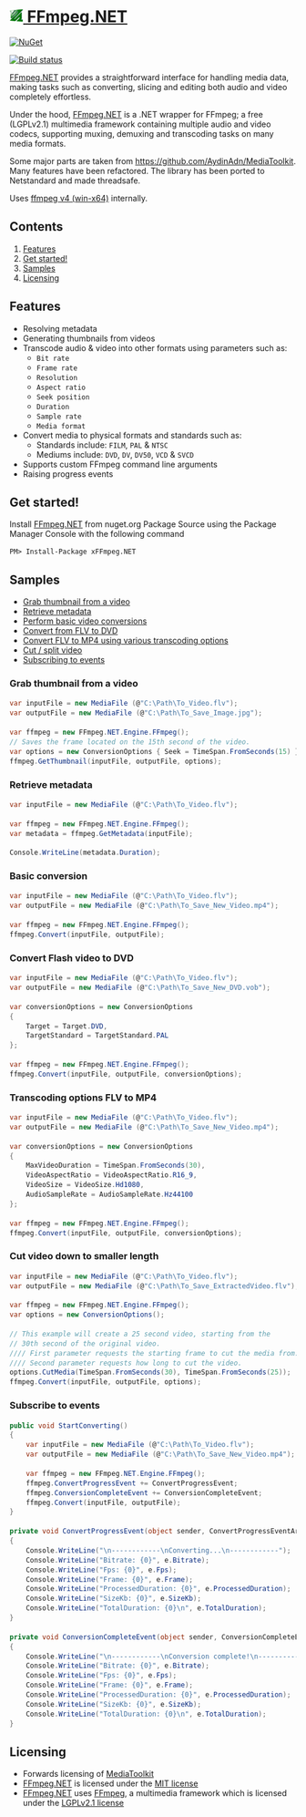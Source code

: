 [<img src="lib/ffmpeg/v4/icon.png" alt="drawing" width="24" height="24" /> FFmpeg.NET](https://github.com/cmxl/FFmpeg.NET)
============

[![NuGet](https://img.shields.io/nuget/v/xFFmpeg.NET.svg?style=flat-square)](https://www.nuget.org/packages/xFFmpeg.NET)

[![Build status](https://ci.appveyor.com/api/projects/status/lelhr75harlrqt75/branch/master?svg=true)](https://ci.appveyor.com/project/cmxl/ffmpeg-net/branch/master)

[FFmpeg.NET](https://github.com/cmxl/FFmpeg.NET) provides a straightforward interface for handling media data, making tasks such as converting, slicing and editing both audio and video completely effortless.

Under the hood, [FFmpeg.NET](https://github.com/cmxl/FFmpeg.NET) is a .NET wrapper for FFmpeg; a free (LGPLv2.1) multimedia framework containing multiple audio and video codecs, supporting muxing, demuxing and transcoding tasks on many media formats.

Some major parts are taken from https://github.com/AydinAdn/MediaToolkit.
Many features have been refactored. The library has been ported to Netstandard and made threadsafe.

Uses [ffmpeg v4 (win-x64)](https://ffmpeg.zeranoe.com/builds/win64/static/ffmpeg-20180526-63c4a4b-win64-static.zip) internally.

Contents
---------

1. [Features](#features)
2. [Get started!](#get-started)
3. [Samples](#samples)
4. [Licensing](#licensing)

Features
-------------
- Resolving metadata
- Generating thumbnails from videos
- Transcode audio & video into other formats using parameters such as:
    -  `Bit rate`
    -  `Frame rate`
    -  `Resolution`
    -  `Aspect ratio`
    -  `Seek position`
    -  `Duration`
    -  `Sample rate`
    -  `Media format`
- Convert media to physical formats and standards such as:
    - Standards include: `FILM`, `PAL` & `NTSC`
    - Mediums include: `DVD`, `DV`, `DV50`, `VCD` & `SVCD`
- Supports custom FFmpeg command line arguments
- Raising progress events

Get started!
------------
Install [FFmpeg.NET](https://github.com/cmxl/FFmpeg.NET) from nuget.org Package Source using the Package Manager Console with the following command

    PM> Install-Package xFFmpeg.NET

Samples
-------

- [Grab thumbnail from a video](#grab-thumbnail-from-a-video)
- [Retrieve metadata](#retrieve-metadata)  
- [Perform basic video conversions](#basic-conversion)  
- [Convert from FLV to DVD](#convert-flash-video-to-dvd)  
- [Convert FLV to MP4 using various transcoding options](#transcoding-options-flv-to-mp4)  
- [Cut / split video](#cut-video-down-to-smaller-length)
- [Subscribing to events](#subscribe-to-events)

### Grab thumbnail from a video

```csharp
var inputFile = new MediaFile (@"C:\Path\To_Video.flv");
var outputFile = new MediaFile (@"C:\Path\To_Save_Image.jpg");

var ffmpeg = new FFmpeg.NET.Engine.FFmpeg();
// Saves the frame located on the 15th second of the video.
var options = new ConversionOptions { Seek = TimeSpan.FromSeconds(15) };
ffmpeg.GetThumbnail(inputFile, outputFile, options);
```

### Retrieve metadata

```csharp
var inputFile = new MediaFile (@"C:\Path\To_Video.flv");

var ffmpeg = new FFmpeg.NET.Engine.FFmpeg();
var metadata = ffmpeg.GetMetadata(inputFile);

Console.WriteLine(metadata.Duration);
```

### Basic conversion

```csharp
var inputFile = new MediaFile (@"C:\Path\To_Video.flv");
var outputFile = new MediaFile (@"C:\Path\To_Save_New_Video.mp4");

var ffmpeg = new FFmpeg.NET.Engine.FFmpeg();
ffmpeg.Convert(inputFile, outputFile);
```

### Convert Flash video to DVD

```csharp
var inputFile = new MediaFile (@"C:\Path\To_Video.flv");
var outputFile = new MediaFile (@"C:\Path\To_Save_New_DVD.vob");

var conversionOptions = new ConversionOptions
{
    Target = Target.DVD, 
    TargetStandard = TargetStandard.PAL
};

var ffmpeg = new FFmpeg.NET.Engine.FFmpeg();
ffmpeg.Convert(inputFile, outputFile, conversionOptions);
```

### Transcoding options FLV to MP4

```csharp
var inputFile = new MediaFile (@"C:\Path\To_Video.flv");
var outputFile = new MediaFile (@"C:\Path\To_Save_New_Video.mp4");

var conversionOptions = new ConversionOptions
{
    MaxVideoDuration = TimeSpan.FromSeconds(30),
    VideoAspectRatio = VideoAspectRatio.R16_9,
    VideoSize = VideoSize.Hd1080,
    AudioSampleRate = AudioSampleRate.Hz44100
};

var ffmpeg = new FFmpeg.NET.Engine.FFmpeg();
ffmpeg.Convert(inputFile, outputFile, conversionOptions);
```

### Cut video down to smaller length

```csharp
var inputFile = new MediaFile (@"C:\Path\To_Video.flv");
var outputFile = new MediaFile (@"C:\Path\To_Save_ExtractedVideo.flv");

var ffmpeg = new FFmpeg.NET.Engine.FFmpeg();
var options = new ConversionOptions();

// This example will create a 25 second video, starting from the 
// 30th second of the original video.
//// First parameter requests the starting frame to cut the media from.
//// Second parameter requests how long to cut the video.
options.CutMedia(TimeSpan.FromSeconds(30), TimeSpan.FromSeconds(25));
ffmpeg.Convert(inputFile, outputFile, options);
```

### Subscribe to events

```csharp
public void StartConverting()
{
    var inputFile = new MediaFile (@"C:\Path\To_Video.flv");
    var outputFile = new MediaFile (@"C:\Path\To_Save_New_Video.mp4");    

    var ffmpeg = new FFmpeg.NET.Engine.FFmpeg();
    ffmpeg.ConvertProgressEvent += ConvertProgressEvent;
    ffmpeg.ConversionCompleteEvent += ConversionCompleteEvent;
    ffmpeg.Convert(inputFile, outputFile);
}

private void ConvertProgressEvent(object sender, ConvertProgressEventArgs e)
{
    Console.WriteLine("\n------------\nConverting...\n------------");
    Console.WriteLine("Bitrate: {0}", e.Bitrate);
    Console.WriteLine("Fps: {0}", e.Fps);
    Console.WriteLine("Frame: {0}", e.Frame);
    Console.WriteLine("ProcessedDuration: {0}", e.ProcessedDuration);
    Console.WriteLine("SizeKb: {0}", e.SizeKb);
    Console.WriteLine("TotalDuration: {0}\n", e.TotalDuration);
}

private void ConversionCompleteEvent(object sender, ConversionCompleteEventArgs e)
{
    Console.WriteLine("\n------------\nConversion complete!\n------------");
    Console.WriteLine("Bitrate: {0}", e.Bitrate);
    Console.WriteLine("Fps: {0}", e.Fps);
    Console.WriteLine("Frame: {0}", e.Frame);
    Console.WriteLine("ProcessedDuration: {0}", e.ProcessedDuration);
    Console.WriteLine("SizeKb: {0}", e.SizeKb);
    Console.WriteLine("TotalDuration: {0}\n", e.TotalDuration);
}
```


Licensing
---------  
- Forwards licensing of [MediaToolkit](https://github.com/AydinAdn/MediaToolkit/blob/master/LICENSE.md)
- [FFmpeg.NET](https://github.com/cmxl/FFmpeg.NET) is licensed under the [MIT license](https://github.com/cmxl/FFmpeg.NET/blob/master/LICENSE.md)
- [FFmpeg.NET](https://github.com/cmxl/FFmpeg.NET) uses [FFmpeg](http://ffmpeg.org), a multimedia framework which is licensed under the [LGPLv2.1 license](http://www.gnu.org/licenses/old-licenses/lgpl-2.1.html)
